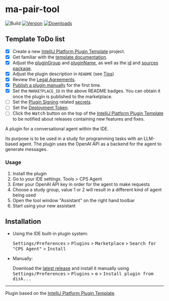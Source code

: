 # ma-pair-tool

![Build](https://github.com/Sieff/ma-pair-tool/workflows/Build/badge.svg)
[![Version](https://img.shields.io/jetbrains/plugin/v/25434-cps-agent.svg)](https://plugins.jetbrains.com/plugin/25434-cps-agent)
[![Downloads](https://img.shields.io/jetbrains/plugin/d/MARKETPLACE_ID.svg)](https://plugins.jetbrains.com/plugin/25434-cps-agent)

## Template ToDo list
- [x] Create a new [IntelliJ Platform Plugin Template][template] project.
- [x] Get familiar with the [template documentation][template].
- [x] Adjust the [pluginGroup](./gradle.properties) and [pluginName](./gradle.properties), as well as the [id](./src/main/resources/META-INF/plugin.xml) and [sources package](./src/main/kotlin).
- [x] Adjust the plugin description in `README` (see [Tips][docs:plugin-description])
- [x] Review the [Legal Agreements](https://plugins.jetbrains.com/docs/marketplace/legal-agreements.html?from=IJPluginTemplate).
- [x] [Publish a plugin manually](https://plugins.jetbrains.com/docs/intellij/publishing-plugin.html?from=IJPluginTemplate) for the first time.
- [x] Set the `MARKETPLACE_ID` in the above README badges. You can obtain it once the plugin is published to the marketplace.
- [ ] Set the [Plugin Signing](https://plugins.jetbrains.com/docs/intellij/plugin-signing.html?from=IJPluginTemplate) related [secrets](https://github.com/JetBrains/intellij-platform-plugin-template#environment-variables).
- [ ] Set the [Deployment Token](https://plugins.jetbrains.com/docs/marketplace/plugin-upload.html?from=IJPluginTemplate).
- [ ] Click the <kbd>Watch</kbd> button on the top of the [IntelliJ Platform Plugin Template][template] to be notified about releases containing new features and fixes.

<!-- Plugin description -->
A plugin for a conversational agent within the IDE.

Its purpose is to be used in a study for programming tasks with an LLM-based agent.
The plugin uses the OpenAI API as a backend for the agent to generate messages.

<h3>Usage</h3>
<ol type="1">
    <li>Install the plugin</li>
    <li>Go to your IDE settings. Tools > CPS Agent</li>
    <li>Enter your OpenAI API key in order for the agent to make requests</li>
    <li>Choose a study group, value 1 or 2 will result in a different kind of agent being used</li>
    <li>Open the tool window "Assistant" on the right hand toolbar</li>
    <li>Start using your new assistant</li>
</ol>
<!-- Plugin description end -->

## Installation

- Using the IDE built-in plugin system:
  
  <kbd>Settings/Preferences</kbd> > <kbd>Plugins</kbd> > <kbd>Marketplace</kbd> > <kbd>Search for "CPS Agent"</kbd> >
  <kbd>Install</kbd>
  
- Manually:

  Download the [latest release](https://github.com/Sieff/ma-pair-tool/releases/latest) and install it manually using
  <kbd>Settings/Preferences</kbd> > <kbd>Plugins</kbd> > <kbd>⚙️</kbd> > <kbd>Install plugin from disk...</kbd>


---
Plugin based on the [IntelliJ Platform Plugin Template][template].

[template]: https://github.com/JetBrains/intellij-platform-plugin-template
[docs:plugin-description]: https://plugins.jetbrains.com/docs/intellij/plugin-user-experience.html#plugin-description-and-presentation
